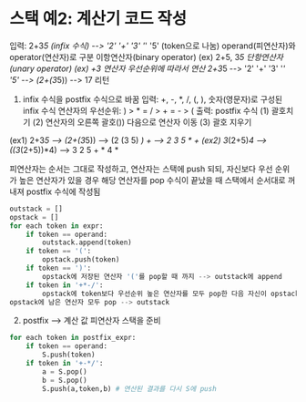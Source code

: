 # 스택 예2: 계산기 코드 작성
입력: 2+3*5 (infix 수식) --> '2' '+' '3' '*' '5' (token으로 나눔)
operand(피연산자)와 operator(연산자)로 구분
이항연산자(binary operator)
(ex) 2+5, 3*5
단항연산자(unary operator)
(ex) +3
연산자 우선순위에 따라서 연산
2+3*5 --> '2' '+' '3' '*' '5' --> (2+(3*5)) --> 17 리턴

1. infix 수식을 postfix 수식으로 바꿈
입력: +, -, *, /, (, ), 숫자(영문자)로 구성된 infix 수식
연산자의 우선순위: ) > * = / > + = - > (
출력: postfix 수식
(1) 괄호치기 
(2) 연산자의 오른쪽 괄호()) 다음으로 연산자 이동
(3) 괄호 지우기

(ex1) 2+3*5 --> (2+(3*5)) --> (2 (3 5) *) + --> 2 3 5 * +
(ex2) 3*(2+5)*4 --> ((3*(2+5))*4) --> 3 2 5 + * 4 *

피연산자는 순서는 그대로 작성하고, 연산자는 스택에 push 되되, 자신보다 우선 순위가 높은 연산자가 있을 경우 해당 연산자를 pop 
수식이 끝났을 때 스택에서 순서대로 꺼내져 postfix 수식에 작성됨

```python
outstack = []
opstack = []
for each token in expr:
    if token == operand:
        outstack.append(token)
    if token == '(':
        opstack.push(token)
    if token == ')':
        opstack에 저장된 연산자 '('를 pop할 때 까지 --> outstack에 append
    if token in '+*-/':
        opstack에 token보다 우선순위 높은 연산자를 모두 pop한 다음 자신이 opstack에 push
opstack에 남은 연산자 모두 pop --> outstack
```

2. postfix --> 계산 값
피연산자 스택을 준비
```python
for each token in postfix_expr:
    if token == operand:
        S.push(token)
    if token in '+-*/':
        a = S.pop()
        b = S.pop()
        S.push(a,token,b) # 연산된 결과를 다시 S에 push

```